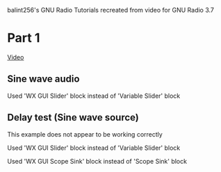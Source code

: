 balint256's GNU Radio Tutorials recreated from video for GNU Radio 3.7


Part 1
======

[Video](http://www.youtube.com/watch?v=N9SLAnGlGQs)


Sine wave audio
---------------
Used 'WX GUI Slider' block instead of 'Variable Slider' block

Delay test (Sine wave source)
-----------------------------
This example does not appear to be working correctly

Used 'WX GUI Slider' block instead of 'Variable Slider' block 

Used 'WX GUI Scope Sink' block instead of 'Scope Sink' block

